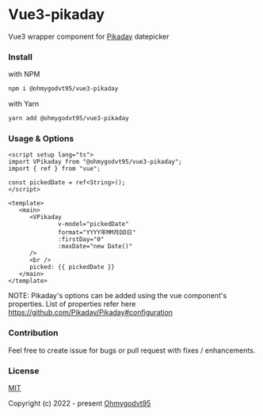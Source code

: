# Vue3-pikaday

Vue3 wrapper component for [Pikaday](https://github.com/Pikaday/Pikaday) datepicker

### Install

with NPM
```bash
npm i @ohmygodvt95/vue3-pikaday 
```

with Yarn
```bash
yarn add @ohmygodvt95/vue3-pikaday 
```

### Usage & Options

```vue
<script setup lang="ts">
import VPikaday from "@ohmygodvt95/vue3-pikaday";
import { ref } from "vue";

const pickedDate = ref<String>();
</script>

<template>
   <main>
      <VPikaday
              v-model="pickedDate"
              format="YYYY年MM月DD日"
              :firstDay="0"
              :maxDate="new Date()"
      />
      <br />
      picked: {{ pickedDate }}
   </main>
</template>
```

NOTE: Pikaday's options can be added using the vue component's properties. List of properties refer here https://github.com/Pikaday/Pikaday#configuration

### Contribution
Feel free to create issue for bugs or pull request with fixes / enhancements.

### License

[MIT](./LICENSE)

Copyright (c) 2022 - present [Ohmygodvt95](https://github.com/ohmygodvt95)
